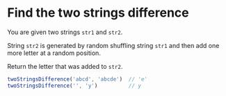 # Find the two strings difference

You are given two strings `str1` and `str2`.

String `str2` is generated by random shuffling string `str1` and then add one more letter at a random position.

Return the letter that was added to `str2`.


```js
twoStringsDifference('abcd', 'abcde')  // 'e'
twoStringsDifference('', 'y')          // y
```